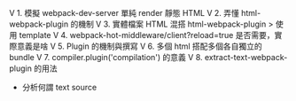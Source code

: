 V 1. 模擬 webpack-dev-server 單純 render 靜態 HTML
V 2. 弄懂 html-webpack-plugin 的機制
V 3. 實體檔案 HTML 混搭 html-webpack-plugin > 使用 template
V 4. webpack-hot-middleware/client?reload=true 是否需要，實際意義是啥
V 5. Plugin 的機制與撰寫
V 6. 多個 html 搭配多個各自獨立的 bundle
V 7. compiler.plugin('compilation') 的意義
V 8. extract-text-webpack-plugin 的用法
  - 分析何謂 text source
